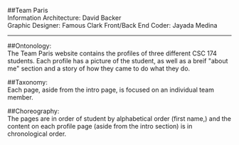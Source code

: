##Team Paris  
Information Architecture: David Backer  
Graphic Designer: Famous Clark
Front/Back End Coder: Jayada Medina  

---

##Ontonology:  
The Team Paris website contains the profiles of three different CSC 174 students. Each profile has a picture of the student, as well as   a breif "about me" section and a story of how they came to do what they do.

##Taxonomy:  
 Each page, aside from the intro page, is focused on an  individual team member.  

##Choreography:  
 The pages are in order of student by alphabetical order (first name,) and the content on each profile page  (aside from the intro  section) is in chronological order.  